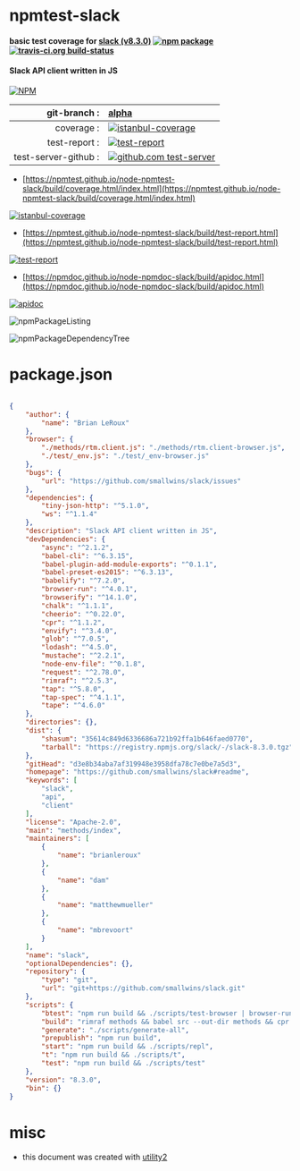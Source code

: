 # npmtest-slack

#### basic test coverage for  [slack (v8.3.0)](https://github.com/smallwins/slack#readme)  [![npm package](https://img.shields.io/npm/v/npmtest-slack.svg?style=flat-square)](https://www.npmjs.org/package/npmtest-slack) [![travis-ci.org build-status](https://api.travis-ci.org/npmtest/node-npmtest-slack.svg)](https://travis-ci.org/npmtest/node-npmtest-slack)

#### Slack API client written in JS

[![NPM](https://nodei.co/npm/slack.png?downloads=true&downloadRank=true&stars=true)](https://www.npmjs.com/package/slack)

| git-branch : | [alpha](https://github.com/npmtest/node-npmtest-slack/tree/alpha)|
|--:|:--|
| coverage : | [![istanbul-coverage](https://npmtest.github.io/node-npmtest-slack/build/coverage.badge.svg)](https://npmtest.github.io/node-npmtest-slack/build/coverage.html/index.html)|
| test-report : | [![test-report](https://npmtest.github.io/node-npmtest-slack/build/test-report.badge.svg)](https://npmtest.github.io/node-npmtest-slack/build/test-report.html)|
| test-server-github : | [![github.com test-server](https://npmtest.github.io/node-npmtest-slack/GitHub-Mark-32px.png)](https://npmtest.github.io/node-npmtest-slack/build/app/index.html) | | build-artifacts : | [![build-artifacts](https://npmtest.github.io/node-npmtest-slack/glyphicons_144_folder_open.png)](https://github.com/npmtest/node-npmtest-slack/tree/gh-pages/build)|

- [https://npmtest.github.io/node-npmtest-slack/build/coverage.html/index.html](https://npmtest.github.io/node-npmtest-slack/build/coverage.html/index.html)

[![istanbul-coverage](https://npmtest.github.io/node-npmtest-slack/build/screenCapture.buildCi.browser.%252Ftmp%252Fbuild%252Fcoverage.lib.html.png)](https://npmtest.github.io/node-npmtest-slack/build/coverage.html/index.html)

- [https://npmtest.github.io/node-npmtest-slack/build/test-report.html](https://npmtest.github.io/node-npmtest-slack/build/test-report.html)

[![test-report](https://npmtest.github.io/node-npmtest-slack/build/screenCapture.buildCi.browser.%252Ftmp%252Fbuild%252Ftest-report.html.png)](https://npmtest.github.io/node-npmtest-slack/build/test-report.html)

- [https://npmdoc.github.io/node-npmdoc-slack/build/apidoc.html](https://npmdoc.github.io/node-npmdoc-slack/build/apidoc.html)

[![apidoc](https://npmdoc.github.io/node-npmdoc-slack/build/screenCapture.buildCi.browser.%252Ftmp%252Fbuild%252Fapidoc.html.png)](https://npmdoc.github.io/node-npmdoc-slack/build/apidoc.html)

![npmPackageListing](https://npmtest.github.io/node-npmtest-slack/build/screenCapture.npmPackageListing.svg)

![npmPackageDependencyTree](https://npmtest.github.io/node-npmtest-slack/build/screenCapture.npmPackageDependencyTree.svg)



# package.json

```json

{
    "author": {
        "name": "Brian LeRoux"
    },
    "browser": {
        "./methods/rtm.client.js": "./methods/rtm.client-browser.js",
        "./test/_env.js": "./test/_env-browser.js"
    },
    "bugs": {
        "url": "https://github.com/smallwins/slack/issues"
    },
    "dependencies": {
        "tiny-json-http": "^5.1.0",
        "ws": "^1.1.4"
    },
    "description": "Slack API client written in JS",
    "devDependencies": {
        "async": "^2.1.2",
        "babel-cli": "^6.3.15",
        "babel-plugin-add-module-exports": "^0.1.1",
        "babel-preset-es2015": "^6.3.13",
        "babelify": "^7.2.0",
        "browser-run": "^4.0.1",
        "browserify": "^14.1.0",
        "chalk": "^1.1.1",
        "cheerio": "^0.22.0",
        "cpr": "^1.1.2",
        "envify": "^3.4.0",
        "glob": "^7.0.5",
        "lodash": "^4.5.0",
        "mustache": "^2.2.1",
        "node-env-file": "^0.1.8",
        "request": "^2.78.0",
        "rimraf": "^2.5.3",
        "tap": "^5.8.0",
        "tap-spec": "^4.1.1",
        "tape": "^4.6.0"
    },
    "directories": {},
    "dist": {
        "shasum": "35614c849d6336686a721b92ffa1b646faed0770",
        "tarball": "https://registry.npmjs.org/slack/-/slack-8.3.0.tgz"
    },
    "gitHead": "d3e8b34aba7af319948e3958dfa78c7e0be7a5d3",
    "homepage": "https://github.com/smallwins/slack#readme",
    "keywords": [
        "slack",
        "api",
        "client"
    ],
    "license": "Apache-2.0",
    "main": "methods/index",
    "maintainers": [
        {
            "name": "brianleroux"
        },
        {
            "name": "dam"
        },
        {
            "name": "matthewmueller"
        },
        {
            "name": "mbrevoort"
        }
    ],
    "name": "slack",
    "optionalDependencies": {},
    "repository": {
        "type": "git",
        "url": "git+https://github.com/smallwins/slack.git"
    },
    "scripts": {
        "btest": "npm run build && ./scripts/test-browser | browser-run | tap-spec",
        "build": "rimraf methods && babel src --out-dir methods && cpr src/api.json methods/api.json",
        "generate": "./scripts/generate-all",
        "prepublish": "npm run build",
        "start": "npm run build && ./scripts/repl",
        "t": "npm run build && ./scripts/t",
        "test": "npm run build && ./scripts/test"
    },
    "version": "8.3.0",
    "bin": {}
}
```



# misc
- this document was created with [utility2](https://github.com/kaizhu256/node-utility2)
